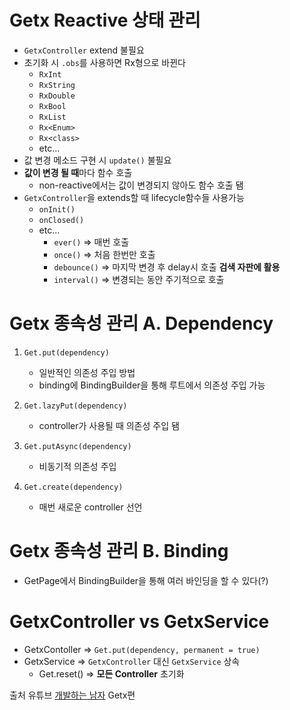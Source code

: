 # Getx Reactive 상태 관리

- `GetxController` extend 불필요
- 초기화 시 `.obs`를 사용하면 Rx형으로 바뀐다
    - `RxInt`
    - `RxString`
    - `RxDouble`
    - `RxBool`
    - `RxList`
    - `Rx<Enum>`
    - `Rx<class>`
    - etc...
- 값 변경 메소드 구현 시 `update()` 불필요
- **값이 변경 될 때**마다 함수 호출
    - non-reactive에서는 값이 변경되지 않아도 함수 호출 됌
- `GetxController`을 extends할 때 lifecycle함수들 사용가능
    - `onInit()`
    - `onClosed()`
    - etc...
        - `ever()` => 매번 호출 
        - `once()` => 처음 한번만 호출
        - `debounce()` => 마지막 변경 후 delay시 호출 **검색 자판에 활용**
        - `interval()` => 변경되는 동안 주기적으로 호출

# Getx 종속성 관리 A. Dependency

1. `Get.put(dependency)`
    - 일반적인 의존성 주입 방법
    - binding에 BindingBuilder을 통해 루트에서 의존성 주입 가능
    
    
2. `Get.lazyPut(dependency)`
    - controller가 사용될 때 의존성 주입 됌
    
    
3. `Get.putAsync(dependency)`
    - 비동기적 의존성 주입
    
    
4. `Get.create(dependency)`
    - 매번 새로운 controller 선언

# Getx 종속성 관리 B. Binding

- GetPage에서 BindingBuilder을 통해 여러 바인딩을 할 수 있다(?)

# GetxController vs GetxService

- GetxContoller => `Get.put(dependency, permanent = true)`
- GetxService => `GetxController` 대신 `GetxService` 상속
    - Get.reset() => **모든 Controller** 초기화

출처 유튜브 [개발하는 남자](https://youtube.com/playlist?list=PLgRxBCVPaZ_3bPtdyE0Tj-w1CFX01bgUE) Getx편
